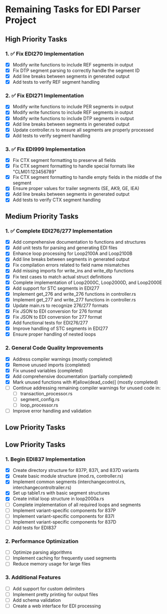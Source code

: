 # Remaining Tasks for EDI Parser Project

## High Priority Tasks

### 1. ✅ Fix EDI270 Implementation
- [x] Modify write functions to include REF segments in output
- [x] Fix DTP segment parsing to correctly handle the segment ID
- [x] Add line breaks between segments in generated output
- [x] Add tests to verify REF segment handling

### 2. ✅ Fix EDI271 Implementation
- [x] Modify write functions to include PER segments in output
- [x] Modify write functions to include REF segments in output
- [x] Modify write functions to include DTP segments in output
- [x] Add line breaks between segments in generated output
- [x] Update controller.rs to ensure all segments are properly processed
- [x] Add tests to verify segment handling

### 3. ✅ Fix EDI999 Implementation
- [x] Fix CTX segment formatting to preserve all fields
- [x] Fix CTX segment formatting to handle special formats like "CLM01:123456789"
- [x] Fix CTX segment formatting to handle empty fields in the middle of the segment
- [x] Ensure proper values for trailer segments (SE, AK9, GE, IEA)
- [x] Add line breaks between segments in generated output
- [x] Add tests to verify CTX segment handling

## Medium Priority Tasks

### 1. ✅ Complete EDI276/277 Implementation
- [x] Add comprehensive documentation to functions and structures
- [x] Add unit tests for parsing and generating EDI files
- [x] Enhance loop processing for Loop2100A and Loop2100B
- [x] Add line breaks between segments in generated output
- [x] Fix compilation errors related to field name mismatches
- [x] Add missing imports for write_ins and write_dtp functions
- [x] Fix test cases to match actual struct definitions
- [x] Complete implementation of Loop2000C, Loop2000D, and Loop2000E
- [x] Add support for STC segments in EDI277
- [x] Implement get_276 and write_276 functions in controller.rs
- [x] Implement get_277 and write_277 functions in controller.rs
- [x] Update main.rs to recognize 276/277 formats
- [x] Fix JSON to EDI conversion for 276 format
- [x] Fix JSON to EDI conversion for 277 format
- [x] Add functional tests for EDI276/277
- [x] Improve handling of STC segments in EDI277
- [x] Ensure proper handling of nested loops

### 2. General Code Quality Improvements
- [x] Address compiler warnings (mostly completed)
- [x] Remove unused imports (completed)
- [x] Fix unused variables (completed)
- [x] Add comprehensive documentation (partially completed)
- [x] Mark unused functions with #[allow(dead_code)] (mostly completed)
- [ ] Continue addressing remaining compiler warnings for unused code in:
  - [ ] transaction_processor.rs
  - [ ] segment_config.rs
  - [ ] loop_processor.rs
- [ ] Improve error handling and validation

## Low Priority Tasks

## Low Priority Tasks

### 1. Begin EDI837 Implementation
- [x] Create directory structure for 837P, 837I, and 837D variants
- [x] Create basic module structure (mod.rs, controller.rs)
- [x] Implement common segments (interchangecontrol.rs, interchangecontroltrailer.rs)
- [x] Set up table1.rs with basic segment structures
- [x] Create initial loop structure in loop2000a.rs
- [ ] Complete implementation of all required loops and segments
- [ ] Implement variant-specific components for 837P
- [ ] Implement variant-specific components for 837I
- [ ] Implement variant-specific components for 837D
- [ ] Add tests for EDI837

### 2. Performance Optimization
- [ ] Optimize parsing algorithms
- [ ] Implement caching for frequently used segments
- [ ] Reduce memory usage for large files

### 3. Additional Features
- [ ] Add support for custom delimiters
- [ ] Implement pretty printing for output files
- [ ] Add schema validation
- [ ] Create a web interface for EDI processing
